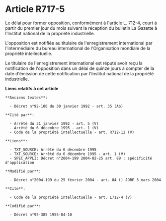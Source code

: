 # Article R717-5

Le délai pour former opposition, conformément à l'article L. 712-4, court à partir du premier jour du mois suivant la
réception du bulletin La Gazette à l'Institut national de la propriété industrielle.

L'opposition est notifiée au titulaire de l'enregistrement international par l'intermédiaire du bureau international de
l'Organisation mondiale de la propriété intellectuelle.

Le titulaire de l'enregistrement international est réputé avoir reçu la notification de l'opposition dans un délai de quinze
jours à compter de la date d'émission de cette notification par l'Institut national de la propriété industrielle.

**Liens relatifs à cet article**

	**Anciens textes**:

	  - Décret n°92-100 du 30 janvier 1992 - art. 35 (Ab)

	**Cité par**:

	  - Arrêté du 31 janvier 1992 - art. 5 (V)
	  - Arrêté du 6 décembre 1995 - art. 1 (V)
	  - Code de la propriété intellectuelle - art. R712-12 (V)

	**Liens**:

	  - TXT_SOURCE: Arrêté du 6 décembre 1995
	  - TXT_SOURCE: Arrêté du 6 décembre 1995 - art. 1 (V)
	  - SPEC_APPLI: Décret n°2004-199 2004-02-25 art. 89 : spécificité d'application

	**Modifié par**:

	  - Décret n°2004-199 du 25 février 2004 - art. 84 () JORF 3 mars 2004

	**Cite**:

	  - Code de la propriété intellectuelle - art. L712-4 (V)

	**Codifié par**:

	  - Décret n°95-385 1955-04-10
